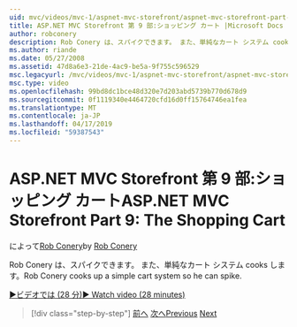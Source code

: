```yaml
---
uid: mvc/videos/mvc-1/aspnet-mvc-storefront/aspnet-mvc-storefront-part-9-the-shopping-cart
title: ASP.NET MVC Storefront 第 9 部:ショッピング カート |Microsoft Docs
author: robconery
description: Rob Conery は、スパイクできます。 また、単純なカート システム cooks します。
ms.author: riande
ms.date: 05/27/2008
ms.assetid: 47d8a6e3-21de-4ac9-be5a-9f755c596529
msc.legacyurl: /mvc/videos/mvc-1/aspnet-mvc-storefront/aspnet-mvc-storefront-part-9-the-shopping-cart
msc.type: video
ms.openlocfilehash: 99bd8dc1bce48d320e7d203abd5739b770d678d9
ms.sourcegitcommit: 0f1119340e4464720cfd16d0ff15764746ea1fea
ms.translationtype: MT
ms.contentlocale: ja-JP
ms.lasthandoff: 04/17/2019
ms.locfileid: "59387543"
---
```

# <a name="aspnet-mvc-storefront-part-9-the-shopping-cart"></a><span data-ttu-id="b119b-103">ASP.NET MVC Storefront 第 9 部:ショッピング カート</span><span class="sxs-lookup"><span data-stu-id="b119b-103">ASP.NET MVC Storefront Part 9: The Shopping Cart</span></span>

<span data-ttu-id="b119b-104">によって[Rob Conery](https://github.com/robconery)</span><span class="sxs-lookup"><span data-stu-id="b119b-104">by [Rob Conery](https://github.com/robconery)</span></span>

<span data-ttu-id="b119b-105">Rob Conery は、スパイクできます。 また、単純なカート システム cooks します。</span><span class="sxs-lookup"><span data-stu-id="b119b-105">Rob Conery cooks up a simple cart system so he can spike.</span></span>

[<span data-ttu-id="b119b-106">&#9654;ビデオでは (28 分)</span><span class="sxs-lookup"><span data-stu-id="b119b-106">&#9654; Watch video (28 minutes)</span></span>](https://channel9.msdn.com/Blogs/ASP-NET-Site-Videos/aspnet-mvc-storefront-part-9-the-shopping-cart)

> [!div class="step-by-step"]
> <span data-ttu-id="b119b-107">[前へ](aspnet-mvc-storefront-part-8-testing-controllers-iteration-1-complete.md)
> [次へ](aspnet-mvc-storefront-part-10-shopping-cart-refactor-and-authorization.md)</span><span class="sxs-lookup"><span data-stu-id="b119b-107">[Previous](aspnet-mvc-storefront-part-8-testing-controllers-iteration-1-complete.md)
[Next](aspnet-mvc-storefront-part-10-shopping-cart-refactor-and-authorization.md)</span></span>
